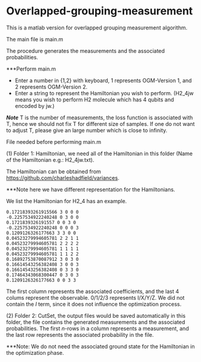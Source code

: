 # Overlapped-grouping-measurement

This is a matlab version for overlapped grouping measurement algorithm.

The main file is main.m

The procedure generates the measurements and the associated probabilities.

***Perform main.m

- Enter a number in {1,2} with keyboard, 1 represents OGM-Version 1, and 2 represents OGM-Version 2.
- Enter a string to represent the Hamiltonian you wish to perform. (H2_4jw means you wish to perform H2 molecule which has 4 qubits and encoded by jw.)

***Note***
T is the number of measurements, the loss function is associated with T, hence we should not fix T for different size of samples. If one do not want to adjust T, please give an large number  which is close to infinity.

File needed before performing main.m

(1) Folder 1: Hamiltonian, we need all of the Hamiltonian in this folder (Name of the Hamiltonian e.g.: H2_4jw.txt). 

The Hamiltonian can be obtained from https://github.com/charleshadfield/variances.

***Note here we have different representation for the Hamiltonians.

We list the Hamiltonian for H2_4 has an example.

```
0.17218393261915566 3 0 0 0 
-0.2257534922240248 0 3 0 0 
0.1721839326191557 0 0 3 0 
-0.2257534922240248 0 0 0 3 
0.1209126326177663 3 3 0 0 
0.04523279994605781 2 2 1 1 
0.04523279994605781 2 2 2 2 
0.04523279994605781 1 1 1 1 
0.04523279994605781 1 1 2 2 
0.16892753870087912 3 0 3 0 
0.16614543256382408 3 0 0 3 
0.16614543256382408 0 3 3 0 
0.17464343068300447 0 3 0 3 
0.1209126326177663 0 0 3 3 
```

The first column represents the associated coefficients, and the last 4 colums represent the observable. 0/1/2/3 represents I/X/Y/Z. We did not contain the $I$ term, since it does not influence the optimization process.

(2) Folder 2: CutSet, the output files would be saved automatically in this folder, the file contains the generated measurements and the associated probabilities. 
The first $n$-rows in a column represents a measurement, and the last row represents the associated probability in the file.

***Note: We do not need the associated ground state for the Hamiltonian in the optimization phase.
